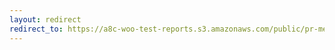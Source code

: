 ```yaml
---
layout: redirect
redirect_to: https://a8c-woo-test-reports.s3.amazonaws.com/public/pr-merge/44055/api/index.html
---
```

